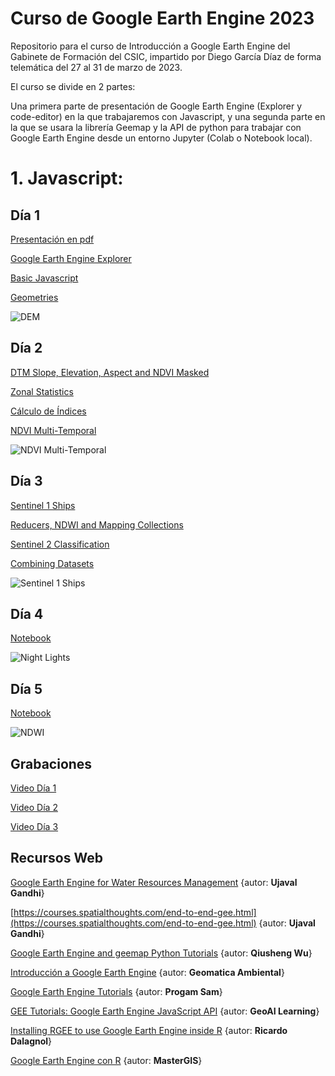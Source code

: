 # Curso de Google Earth Engine 2023

Repositorio para el curso de Introducción a Google Earth Engine del Gabinete de Formación del CSIC, impartido por Diego García Díaz de forma telemática del 27 al 31 de marzo de 2023.

El curso se divide en 2 partes:

Una primera parte de presentación de Google Earth Engine (Explorer y code-editor) en la que trabajaremos con Javascript, y una segunda parte en la que se usara la librería Geemap y la API de python para trabajar con Google Earth Engine desde un entorno Jupyter (Colab o Notebook local).

# 1. Javascript:

## Día 1

[Presentación en pdf](https://github.com/Digdgeo/GEE_Course_2023/blob/master/Dia1/Presentacion_dia_1.pdf)

[Google Earth Engine Explorer](https://explorer.earthengine.google.com/#workspace)

[Basic Javascript](https://github.com/Digdgeo/GEE_Course_2023/blob/master/Dia1/Javascript%20B%C3%A1sico.js)

[Geometries](https://github.com/Digdgeo/GEE_Course_2023/blob/master/Dia1/Geometries.js)

![DEM](https://i.imgur.com/B6IZv2z.jpg)

## Día 2

[DTM Slope, Elevation, Aspect and NDVI Masked](https://github.com/Digdgeo/GEE_Course_2023/blob/master/Dia2/DTM_NDVI_Masked.js)

[Zonal Statistics](https://github.com/Digdgeo/GEE_Course_2023/blob/master/Dia2/Zonal_Statistics.js)

[Cálculo de Índices](https://github.com/Digdgeo/GEE_Course_2023/blob/master/Dia2/CalculoDeIndices.js)

[NDVI Multi-Temporal](https://github.com/Digdgeo/GEE_Course_2023/blob/master/Dia2/NDVI_Seasonal.js)

![NDVI Multi-Temporal](https://i.imgur.com/EyjG2av.jpg)

## Día 3

[Sentinel 1 Ships](https://github.com/Digdgeo/GEE_Course_2023/blob/master/Dia3/Sentinel1Ships.js)

[Reducers, NDWI and Mapping Collections](https://github.com/Digdgeo/GEE_Course_2023/blob/master/Dia3/NDWI_Dates.js)

[Sentinel 2 Classification](https://github.com/Digdgeo/GEE_Course_2023/blob/master/Dia3/ClassificationS2.js)

[Combining Datasets](https://github.com/Digdgeo/GEE_Course_2023/blob/master/Dia3/lights_and_urban_areas.js)

![Sentinel 1 Ships](https://i.imgur.com/Bqp2je9.jpg)

## Día 4

[Notebook](https://github.com/Digdgeo/GEE_Course_2023/blob/master/Dia4/GEE_CSIC_23_4_1.ipynb)

![Night Lights](https://i.imgur.com/Rq1GSR7.jpg)

## Día 5

[Notebook](https://github.com/Digdgeo/GEE_Course_2023/blob/master/Dia5/GEE_CSIC_23_4_2.ipynb)

![NDWI](https://i.imgur.com/IAmbBrt.png)

## Grabaciones

[Video Día 1](https://balanbbb.corp.csic.es/playback/presentation/2.3/8084dfc85fca717da4c1ec45ea4d414cfd63dddf-1679900201215?meetingId=8084dfc85fca717da4c1ec45ea4d414cfd63dddf-1679900201215)

[Video Día 2](https://balanbbb.corp.csic.es/playback/presentation/2.3/8084dfc85fca717da4c1ec45ea4d414cfd63dddf-1679986075024?meetingId=8084dfc85fca717da4c1ec45ea4d414cfd63dddf-1679986075024)

[Video Día 3](https://balanbbb.corp.csic.es/playback/presentation/2.3/8084dfc85fca717da4c1ec45ea4d414cfd63dddf-1680072970986?meetingId=8084dfc85fca717da4c1ec45ea4d414cfd63dddf-1680072970986)

## Recursos Web

[Google Earth Engine for Water Resources Management](https://courses.spatialthoughts.com/gee-water-resources-management.html) {autor: **Ujaval Gandhi**}

[https://courses.spatialthoughts.com/end-to-end-gee.html](https://courses.spatialthoughts.com/end-to-end-gee.html) {autor: **Ujaval Gandhi**}

[Google Earth Engine and geemap Python Tutorials](https://www.youtube.com/playlist?list=PLAxJ4-o7ZoPccOFv1dCwvGI6TYnirRTg3) {autor: **Qiusheng Wu**}

[Introducción a Google Earth Engine](https://www.youtube.com/playlist?list=PLkMtpdwUewHF4j1HLadydy5AJyDeXttx4) {autor: **Geomatica Ambiental**}

[Google Earth Engine Tutorials](https://www.youtube.com/playlist?list=PLivRXhCUgrZpCR3iSByLYdd_VwFv-3mfs) {autor: **Progam Sam**}

[GEE Tutorials: Google Earth Engine JavaScript API](https://www.youtube.com/playlist?list=PLyJZ14_CYRrCCX6ob4XTzCUJwl2VKl0NL) {autor: **GeoAI Learning**}

[Installing RGEE to use Google Earth Engine inside R](https://www.youtube.com/watch?v=1-k6wNL2hlo) {autor: **Ricardo Dalagnol**}

[Google Earth Engine con R](https://www.youtube.com/watch?v=M2gjiMirLac&t=345s) {autor: **MasterGIS**}